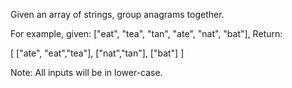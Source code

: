 Given an array of strings, group anagrams together.


For example, given: ["eat", "tea", "tan", "ate", "nat", "bat"],
Return:

[
  ["ate", "eat","tea"],
  ["nat","tan"],
  ["bat"]
]

Note: All inputs will be in lower-case.